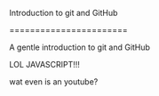 Introduction to git and GitHub

=======================

A gentle introduction to git and GitHub

LOL JAVASCRIPT!!!

wat even is an youtube?
